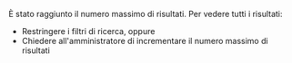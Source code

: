 È stato raggiunto il numero massimo di risultati. Per vedere tutti i risultati:

- Restringere i filtri di ricerca, oppure
- Chiedere all'amministratore di incrementare il numero massimo di risultati
